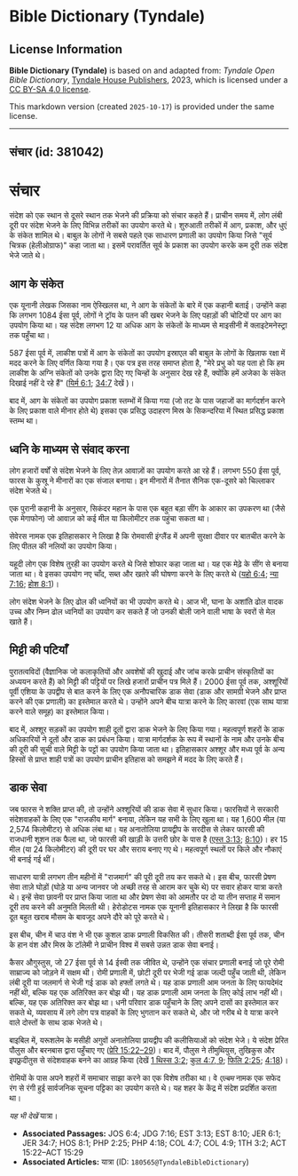 # Bible Dictionary (Tyndale)

## License Information

**Bible Dictionary (Tyndale)** is based on and adapted from: _Tyndale Open Bible Dictionary_, [Tyndale House Publishers](https://tyndaleopenresources.com/), 2023, which is licensed under a [CC BY-SA 4.0 license](https://creativecommons.org/licenses/by-sa/4.0/legalcode.en).

This markdown version (created `2025-10-17`) is provided under the same license.



--------------------------------

## संचार (id: 381042)

संचार
=====

संदेश को एक स्थान से दूसरे स्थान तक भेजने की प्रक्रिया को संचार कहते हैं। प्राचीन समय में, लोग लंबी दूरी पर संदेश भेजने के लिए विभिन्न तरीकों का उपयोग करते थे। शुरुआती तरीकों में आग, प्रकाश, और धुएं के संकेत शामिल थे। बाबुल के लोगों ने सबसे पहले एक साधारण प्रणाली का उपयोग किया जिसे "सूर्य चित्रक (हेलीओग्राफ)" कहा जाता था। इसमें परावर्तित सूर्य के प्रकाश का उपयोग करके कम दूरी तक संदेश भेजे जाते थे।

आग के संकेत
-----------

एक यूनानी लेखक जिसका नाम ऐस्खिलस था, ने आग के संकेतों के बारे में एक कहानी बताई। उन्होंने कहा कि लगभग 1084 ईसा पूर्व, लोगों ने ट्रॉय के पतन की खबर भेजने के लिए पहाड़ों की चोटियों पर आग का उपयोग किया था। यह संदेश लगभग 12 या अधिक आग के संकेतों के माध्यम से माइसीनी में क्लाइटेमनेस्ट्रा तक पहुँचा था।

587 ईसा पूर्व में, लाकीश पत्रों में आग के संकेतों का उपयोग इस्राएल की बाबुल के लोगों के खिलाफ रक्षा में मदद करने के लिए वर्णित किया गया है। एक पत्र इस तरह समाप्त होता है, "मेरे प्रभु को यह पता हो कि हम लाकीश के अग्नि संकेतों को उनके द्वारा दिए गए चिन्हों के अनुसार देख रहे हैं, क्योंकि हमें अजेका के संकेत दिखाई नहीं दे रहे हैं" ([यिर्म 6:1](https://ref.ly/Jer6:1); [34:7](https://ref.ly/Jer34:7) देखें )।

बाद में, आग के संकेतों का उपयोग प्रकाश स्तम्भों में किया गया (जो तट के पास जहाजों का मार्गदर्शन करने के लिए प्रकाश वाले मीनार होते थे) इसका एक प्रसिद्ध उदाहरण मिस्र के सिकन्दरिया में स्थित प्रसिद्ध प्रकाश स्तम्भ था।

ध्वनि के माध्यम से संवाद करना
-----------------------------

लोग हजारों वर्षों से संदेश भेजने के लिए तेज़ आवाज़ों का उपयोग करते आ रहे हैं। लगभग 550 ईसा पूर्व, फारस के कुस्रू ने मीनारों का एक संजाल बनाया। इन मीनारों में तैनात सैनिक एक\-दूसरे को चिल्लाकर संदेश भेजते थे।

एक पुरानी कहानी के अनुसार, सिकंदर महान के पास एक बहुत बड़ा सींग के आकार का उपकरण था (जैसे एक मेगाफोन) जो आवाज़ को कई मील या किलोमीटर तक पहुंचा सकता था।

सेवेरस नामक एक इतिहासकार ने लिखा है कि रोमवासी इंग्लैंड में अपनी सुरक्षा दीवार पर बातचीत करने के लिए पीतल की नलियों का उपयोग किया।

यहूदी लोग एक विशेष तुरही का उपयोग करते थे जिसे शोफार कहा जाता था। यह एक मेढ़े के सींग से बनाया जाता था। वे इसका उपयोग नए चाँद, सब्त और खतरे की घोषणा करने के लिए करते थे ([यहो 6:4](https://ref.ly/Josh6:4); [न्या 7:16](https://ref.ly/Judg7:16); [होश 8:1](https://ref.ly/Hos8:1))।

लोग संदेश भेजने के लिए ढोल की ध्वनियों का भी उपयोग करते थे। आज भी, घाना के अशांति ढोल वादक उच्च और निम्न ढोल ध्वनियों का उपयोग कर सकते हैं जो उनकी बोली जाने वाली भाषा के स्वरों से मेल खाते हैं।

मिट्टी की पटियाँ
----------------

पुरातत्वविदों (वैज्ञानिक जो कलाकृतियों और अवशेषों की खुदाई और जांच करके प्राचीन संस्कृतियों का अध्ययन करते हैं) को मिट्टी की पट्टियों पर लिखे हजारों प्राचीन पत्र मिले हैं। 2000 ईसा पूर्व तक, अश्शूरियों पूर्वी एशिया के उपद्वीप से बात करने के लिए एक अनौपचारिक डाक सेवा (डाक और सामग्री भेजने और प्राप्त करने की एक प्रणाली) का इस्तेमाल करते थे। उन्होंने अपने बीच यात्रा करने के लिए कारवां (एक साथ यात्रा करने वाले समूह) का इस्तेमाल किया।

बाद में, अश्शूर सड़कों का उपयोग शाही दूतों द्वारा डाक भेजने के लिए किया गया। महत्वपूर्ण शहरों के डाक अधिकारियों ने दूतों और डाक का प्रबंधन किया। यात्रा मार्गदर्शक के रूप में स्थानों के नाम और उनके बीच की दूरी की सूची वाले मिट्टी के पट्टों का उपयोग किया जाता था। इतिहासकार अश्शूर और मध्य पूर्व के अन्य हिस्सों से प्राप्त शाही पत्रों का उपयोग प्राचीन इतिहास को समझने में मदद के लिए करते हैं।

डाक सेवा
--------

जब फारस ने शक्ति प्राप्त की, तो उन्होंने अश्शूरियों की डाक सेवा में सुधार किया। फारसियों ने सरकारी संदेशवाहकों के लिए एक "राजकीय मार्ग" बनाया, लेकिन यह सभी के लिए खुला था। यह 1,600 मील (या 2,574 किलोमीटर) से अधिक लंबा था। यह अनातोलिया प्रायद्वीप के सरदीस से लेकर फारसी की राजधानी शूशन तक फैला था, जो फारसी की खाड़ी के उत्तरी छोर के पास है ([एस्त 3:13](https://ref.ly/Esth3:13); [8:10](https://ref.ly/Esth8:10))। हर 15 मील (या 24 किलोमीटर) की दूरी पर घर और सराय बनाए गए थे। महत्वपूर्ण स्थलों पर किले और नौकाएं भी बनाई गई थीं।

साधारण यात्री लगभग तीन महीनों में "राजमार्ग" की पूरी दूरी तय कर सकते थे। इस बीच, फारसी प्रेषण सेवा ताज़े घोड़ों (घोड़े या अन्य जानवर जो अच्छी तरह से आराम कर चुके थे) पर सवार होकर यात्रा करते थे। इन्हें सेवा छावनी पर प्राप्त किया जाता था और प्रेषण सेवा को आमतौर पर दो या तीन सप्ताह में समान दूरी तय करने की अनुमति मिलती थी। हेरोडोटस नामक एक यूनानी इतिहासकार ने लिखा है कि फारसी दूत बहुत खराब मौसम के बावजूद अपने दौरे को पूरे करते थे।

इस बीच, चीन में चाउ वंश ने भी एक कुशल डाक प्रणाली विकसित की। तीसरी शताब्दी ईसा पूर्व तक, चीन के हान वंश और मिस्र के टॉलेमी ने प्राचीन विश्व में सबसे उन्नत डाक सेवा बनाई।

कैसर औगुस्तुस, जो 27 ईसा पूर्व से 14 ईस्वी तक जीवित थे, उन्होंने एक संचार प्रणाली बनाई जो पूरे रोमी साम्राज्य को जोड़ने में सक्षम थी। रोमी प्रणाली में, छोटी दूरी पर भेजी गई डाक जल्दी पहुँच जाती थी, लेकिन लंबी दूरी या जलमार्ग से भेजी गई डाक को हफ्तों लगते थे। यह डाक प्रणाली आम जनता के लिए फायदेमंद नहीं थी, बल्कि यह एक अतिरिक्त कर बोझ थी। यह डाक प्रणाली आम जनता के लिए कोई लाभ नहीं थी। बल्कि, यह एक अतिरिक्त कर बोझ था। धनी परिवार डाक पहुँचाने के लिए अपने दासों का इस्तेमाल कर सकते थे, व्यवसाय में लगे लोग पत्र वाहकों के लिए भुगतान कर सकते थे, और जो गरीब थे वे यात्रा करने वाले दोस्तों के साथ डाक भेजते थे।

बाइबिल में, यरूशलेम के मसीही अगुवों अनातोलिया प्रायद्वीप की कलीसियाओं को संदेश भेजे। ये संदेश प्रेरित पौलुस और बरनबास द्वारा पहुँचाए गए ([प्रेरि 15:22–29](https://ref.ly/Acts15:22-Acts15:29))। बाद में, पौलुस ने तीमुथियुस, तुखिकुस और इपफ्रुदीतुस से संदेशवाहक बनने का आग्रह किया (देखें [1 थिस्स 3:2](https://ref.ly/1Thess3:2); [कुल 4:7, 9](https://ref.ly/Col4:7); [फिलि 2:25](https://ref.ly/Phil2:25); [4:18](https://ref.ly/Phil4:18))।

रोमियों के पास अपने शहरों में समाचार साझा करने का एक विशेष तरीका था। वे *एल्बम* नामक एक सफेद रंग से रंगी हुई सार्वजनिक सूचना पट्टिका का उपयोग करते थे। यह शहर के केंद्र में संदेश प्रदर्शित करता था।

*यह भी देखें* यात्रा।

* **Associated Passages:** JOS 6:4; JDG 7:16; EST 3:13; EST 8:10; JER 6:1; JER 34:7; HOS 8:1; PHP 2:25; PHP 4:18; COL 4:7; COL 4:9; 1TH 3:2; ACT 15:22–ACT 15:29
* **Associated Articles:** यात्रा (ID: `180565@TyndaleBibleDictionary`)

